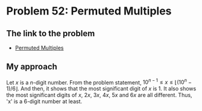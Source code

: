 # Problem 52: Permuted Multiples

## The link to the problem

- [Permuted Multiples](https://projecteuler.net/problem=52)

## My approach

Let $x$ is a $n$-digit number.
From the problem statement, $10^{n-1} \le x \le \lfloor (10^{n} - 1) / 6 \rfloor$. 
And then, it shows that the most significant digit of $x$ is $1$.
It also shows the most significant digits of $x, \ 2x, \ 3x, \ 4x, \ 5x$ and $6x$ are all different.
Thus, 'x' is a 6-digit number at least.
